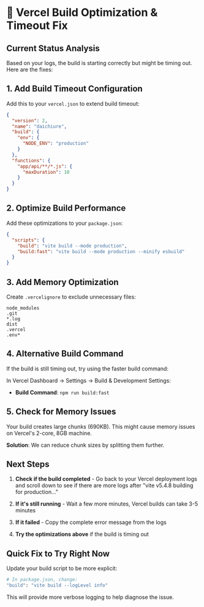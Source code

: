 # 🔧 Vercel Build Optimization & Timeout Fix

## Current Status Analysis

Based on your logs, the build is starting correctly but might be timing out. Here are the fixes:

## 1. Add Build Timeout Configuration

Add this to your `vercel.json` to extend build timeout:

```json
{
  "version": 2,
  "name": "daichiure",
  "build": {
    "env": {
      "NODE_ENV": "production"
    }
  },
  "functions": {
    "app/api/**/*.js": {
      "maxDuration": 10
    }
  }
}
```

## 2. Optimize Build Performance

Add these optimizations to your `package.json`:

```json
{
  "scripts": {
    "build": "vite build --mode production",
    "build:fast": "vite build --mode production --minify esbuild"
  }
}
```

## 3. Add Memory Optimization

Create `.vercelignore` to exclude unnecessary files:

```
node_modules
.git
*.log
dist
.vercel
.env*
```

## 4. Alternative Build Command

If the build is still timing out, try using the faster build command:

In Vercel Dashboard → Settings → Build & Development Settings:

- **Build Command**: `npm run build:fast`

## 5. Check for Memory Issues

Your build creates large chunks (690KB). This might cause memory issues on Vercel's 2-core, 8GB machine.

**Solution**: We can reduce chunk sizes by splitting them further.

## Next Steps

1. **Check if the build completed** - Go back to your Vercel deployment logs and scroll down to see if there are more logs after "vite v5.4.8 building for production..."

2. **If it's still running** - Wait a few more minutes, Vercel builds can take 3-5 minutes

3. **If it failed** - Copy the complete error message from the logs

4. **Try the optimizations above** if the build is timing out

## Quick Fix to Try Right Now

Update your build script to be more explicit:

```bash
# In package.json, change:
"build": "vite build --logLevel info"
```

This will provide more verbose logging to help diagnose the issue.
